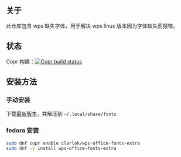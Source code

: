 ## 关于

此仓库包含 wps 缺失字体，用于解决 wps linux 版本因为字体缺失而报错。

## 状态

Copr 构建：[![Copr build status](https://copr.fedorainfracloud.org/coprs/clarlok/wps-office-fonts-extra/package/wps-office-fonts-extra/status_image/last_build.png)](https://copr.fedorainfracloud.org/coprs/clarlok/wps-office-fonts-extra/package/wps-office-fonts-extra/)

## 安装方法

### 手动安装

下载[最新版本](https://github.com/JamesBrosy/wps-office-fonts-extra/releases/latest)，并解压到 `~/.local/share/fonts`

### fedora 安装

```sh
sudo dnf copr enable clarlok/wps-office-fonts-extra
sudo dnf -y install wps-office-fonts-extra
```

